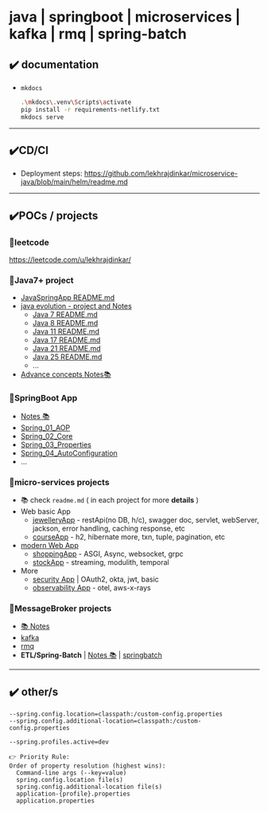 # java | springboot | microservices | kafka | rmq | spring-batch

## ✔️ documentation
- `mkdocs` 
  ```bash
  .\mkdocs\.venv\Scripts\activate
  pip install -r requirements-netlify.txt
  mkdocs serve
  ```
---
## ✔️CD/CI
- Deployment steps: https://github.com/lekhrajdinkar/microservice-java/blob/main/helm/readme.md

---
## ✔️POCs / projects
### 🔸leetcode
https://leetcode.com/u/lekhrajdinkar/

### 🔸Java7+ project
- [JavaSpringApp README.md](src/main/java/evolution/javaSpringApp/README.md)
- [java evolution - project and Notes](src/main/java/evolution)
  - [Java 7 README.md](src/main/java/evolution/java_7/README.md)
  - [Java 8 README.md](src/main/java/evolution/java_8/README.md)
  - [Java 11 README.md](src/main/java/evolution/java_11/README.md)
  - [Java 17 README.md](src/main/java/evolution/java_17/README.md)
  - [Java 21 README.md](src/main/java/evolution/Java_21/README.md)
  - [Java 25 README.md](src/main/java/evolution/java_25/README.md)
  - ...
- [Advance concepts Notes📚](docs/03_Advance)
  
### 🔸SpringBoot App
- [Notes 📚](docs/02_springboot)
- [Spring_01_AOP](src/main/java/springbootApp/AOP)
- [Spring_02_Core](src/main/java/springbootApp/SpringCore)
- [Spring_03_Properties](src/main/java/springbootApp/SpringProperties)
- [Spring_04_AutoConfiguration](src/main/java/springbootApp/SpringAutoConfiguration)
- ...

### 🔸micro-services projects
- 📚 check `readme.md` ( in each project for more **details** )
- Web basic App  
  - [jewelleryApp](src/main/java/microservice/basicWebApp/jewelleryApp) - restApi(no DB, h/c), swagger doc, servlet, webServer, jackson, error handling, caching response, etc
  - [courseApp](src/main/java/microservice/basicWebApp/courseApp) - h2, hibernate more, txn, tuple, pagination, etc
- [modern Web App](src/main/java/microservice/modernWebApp)
  - [shoppingApp](src/main/java/microservice/modernWebApp/shoppingApp) - ASGI, Async, websocket, grpc
  - [stockApp](src/main/java/microservice/modernWebApp/stockApp) - streaming, modulith, temporal
- More
  - [security App](src/main/java/microservice/securityApp) | OAuth2, okta, jwt, basic
  - [observability App](src/main/java/microservice/observabilityApp) - otel, aws-x-rays

### 🔸MessageBroker projects
- [📚 Notes](https://github.com/lekhrajdinkar/solution-engineer/tree/main/docs/06_message-broker)
- [kafka](src/main/java/more)
- [rmq](src/main/java/more/rmq)
- **ETL/Spring-Batch**  | [Notes 📚](docs/02_springboot/05_spring-batch-ETL)  | [springbatch](src/main/java/more/springbatch)

---
## ✔️ other/s
```
--spring.config.location=classpath:/custom-config.properties
--spring.config.additional-location=classpath:/custom-config.properties

--spring.profiles.active=dev

👉 Priority Rule:
Order of property resolution (highest wins):
  Command-line args (--key=value)
  spring.config.location file(s)
  spring.config.additional-location file(s)
  application-{profile}.properties
  application.properties
```



